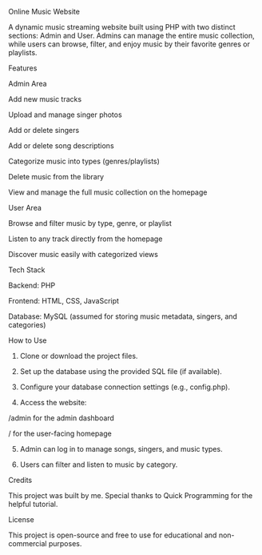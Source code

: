 Online Music Website

A dynamic music streaming website built using PHP with two distinct sections: Admin and User. Admins can manage the entire music collection, while users can browse, filter, and enjoy music by their favorite genres or playlists.

Features

Admin Area

Add new music tracks

Upload and manage singer photos

Add or delete singers

Add or delete song descriptions

Categorize music into types (genres/playlists)

Delete music from the library

View and manage the full music collection on the homepage


User Area

Browse and filter music by type, genre, or playlist

Listen to any track directly from the homepage

Discover music easily with categorized views


Tech Stack

Backend: PHP

Frontend: HTML, CSS, JavaScript

Database: MySQL (assumed for storing music metadata, singers, and categories)


How to Use

1. Clone or download the project files.


2. Set up the database using the provided SQL file (if available).


3. Configure your database connection settings (e.g., config.php).


4. Access the website:

/admin for the admin dashboard

/ for the user-facing homepage



5. Admin can log in to manage songs, singers, and music types.


6. Users can filter and listen to music by category.



Credits

This project was built by me.
Special thanks to Quick Programming for the helpful tutorial.

License

This project is open-source and free to use for educational and non-commercial purposes.
